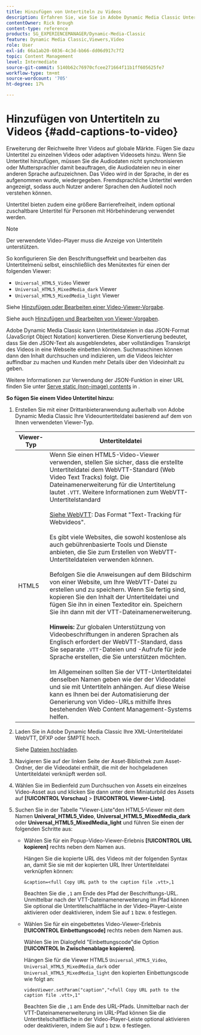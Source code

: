 ```yaml
---
title: Hinzufügen von Untertiteln zu Videos
description: Erfahren Sie, wie Sie in Adobe Dynamic Media Classic Untertitel zu Videos hinzufügen.
contentOwner: Rick Brough
content-type: reference
products: SG_EXPERIENCEMANAGER/Dynamic-Media-Classic
feature: Dynamic Media Classic,Viewers,Video
role: User
exl-id: 66a1ab20-6036-4c3d-bb66-dd06d917c7f2
topic: Content Management
level: Intermediate
source-git-commit: 5140b62c76970cfcee271664f11b1ff605625fe7
workflow-type: tm+mt
source-wordcount: '705'
ht-degree: 17%

---
```


# Hinzufügen von Untertiteln zu Videos {#add-captions-to-video}

Erweiterung der Reichweite Ihrer Videos auf globale Märkte. Fügen Sie dazu Untertitel zu einzelnen Videos oder adaptiven Videosets hinzu. Wenn Sie Untertitel hinzufügen, müssen Sie die Audiodaten nicht synchronisieren oder Muttersprachler damit beauftragen, die Audiodateien neu in einer anderen Sprache aufzuzeichnen. Das Video wird in der Sprache, in der es aufgenommen wurde, wiedergegeben. Fremdsprachliche Untertitel werden angezeigt, sodass auch Nutzer anderer Sprachen den Audioteil noch verstehen können.

Untertitel bieten zudem eine größere Barrierefreiheit, indem optional zuschaltbare Untertitel für Personen mit Hörbehinderung verwendet werden.

>[!NOTE]
>
>Der verwendete Video-Player muss die Anzeige von Untertiteln unterstützen. 

So konfigurieren Sie den Beschriftungseffekt und bearbeiten das Untertitelmenü selbst, einschließlich des Menütextes für einen der folgenden Viewer:

* `Universal_HTML5_Video` Viewer
* `Universal_HTML5_MixedMedia_dark` Viewer
* `Universal_HTML5_MixedMedia_light` Viewer

Siehe [Hinzufügen oder Bearbeiten einer Video-Viewer-Vorgabe](previewing-videos-video-viewer.md#adding_or_editing_a_video_viewer_preset).

Siehe auch [Hinzufügen und Bearbeiten von Viewer-Vorgaben](application-setup.md#adding_and_editing_viewer_presets).

Adobe Dynamic Media Classic kann Untertiteldateien in das JSON-Format (JavaScript Object Notation) konvertieren. Diese Konvertierung bedeutet, dass Sie den JSON-Text als ausgeblendetes, aber vollständiges Transkript des Videos in eine Webseite einbetten können. Suchmaschinen können dann den Inhalt durchsuchen und indizieren, um die Videos leichter auffindbar zu machen und Kunden mehr Details über den Videoinhalt zu geben.

Weitere Informationen zur Verwendung der JSON-Funktion in einer URL finden Sie unter [Serve static (non-image) contents](https://experienceleague.adobe.com/en/docs/dynamic-media-developer-resources/image-serving-api/image-serving-api/c-serving-static-nonimage-contents#image-serving-api) in .

**So fügen Sie einem Video Untertitel hinzu:**

1. Erstellen Sie mit einer Drittanbieteranwendung außerhalb von Adobe Dynamic Media Classic Ihre Videountertiteldatei basierend auf dem von Ihnen verwendeten Viewer-Typ.

   | Viewer-Typ | Untertiteldatei |
   |--- |--- |
   | HTML5 | Wenn Sie einen HTML5-Video-Viewer verwenden, stellen Sie sicher, dass die erstellte Untertiteldatei dem WebVTT-Standard (Web Video Text Tracks) folgt. Die Dateinamenerweiterung für die Untertitelung lautet `.VTT`. Weitere Informationen zum WebVTT-Untertitelstandard<br><br>[Siehe WebVTT](https://w3c.github.io/webvtt/): Das Format &quot;Text-Tracking für Webvideos&quot;. <br><br>Es gibt viele Websites, die sowohl kostenlose als auch gebührenbasierte Tools und Dienste anbieten, die Sie zum Erstellen von WebVTT-Untertiteldateien verwenden können. <br><br>Befolgen Sie die Anweisungen auf dem Bildschirm von einer Website, um Ihre WebVTT-Datei zu erstellen und zu speichern. Wenn Sie fertig sind, kopieren Sie den Inhalt der Untertiteldatei und fügen Sie ihn in einen Texteditor ein. Speichern Sie ihn dann mit der VTT-Dateinamenerweiterung. <br><br><b>Hinweis:</b> Zur globalen Unterstützung von Videobeschriftungen in anderen Sprachen als Englisch erfordert der WebVTT-Standard, dass Sie separate `.VTT`-Dateien und -Aufrufe für jede Sprache erstellen, die Sie unterstützen möchten. <br><br>Im Allgemeinen sollten Sie der VTT-Untertiteldatei denselben Namen geben wie der der Videodatei und sie mit Untertiteln anhängen. Auf diese Weise kann es Ihnen bei der Automatisierung der Generierung von Video-URLs mithilfe Ihres bestehenden Web Content Management-Systems helfen. |

1. Laden Sie in Adobe Dynamic Media Classic Ihre XML-Untertiteldatei WebVTT, DFXP oder SMPTE hoch.

   Siehe [Dateien hochladen](uploading-files.md#uploading_files).

1. Navigieren Sie auf der linken Seite der Asset-Bibliothek zum Asset-Ordner, der die Videodatei enthält, die mit der hochgeladenen Untertiteldatei verknüpft werden soll.
1. Wählen Sie im Bedienfeld zum Durchsuchen von Assets ein einzelnes Video-Asset aus und klicken Sie dann unter dem Miniaturbild des Assets auf **[!UICONTROL Vorschau]** > **[!UICONTROL Viewer-Liste]**.
1. Suchen Sie in der Tabelle &quot;Viewer-Liste&quot;den HTML5-Viewer mit dem Namen **Univeral_HTML5_Video**, **Universal_HTML5_MixedMedia_dark** oder **Universal_HTML5_MixedMedia_light** und führen Sie einen der folgenden Schritte aus:

   * Wählen Sie für ein Popup-Video-Viewer-Erlebnis **[!UICONTROL URL kopieren]** rechts neben dem Namen aus.

     Hängen Sie die kopierte URL des Videos mit der folgenden Syntax an, damit Sie sie mit der kopierten URL Ihrer Untertiteldatei verknüpfen können:

     `&caption=<full Copy URL path to the caption file .vtt>,1`

     Beachten Sie die `,1` am Ende des Pfad der Beschriftungs-URL. Unmittelbar nach der VTT-Dateinamenerweiterung im Pfad können Sie optional die Untertitelschaltfläche in der Video-Player-Leiste aktivieren oder deaktivieren, indem Sie auf `1` bzw. `0` festlegen.

   * Wählen Sie für ein eingebettetes Video-Viewer-Erlebnis **[!UICONTROL Einbettungscode]** rechts neben dem Namen aus.

     Wählen Sie im Dialogfeld &quot;Einbettungscode&quot;die Option **[!UICONTROL In Zwischenablage kopieren]**.

     Hängen Sie für die Viewer HTML5 `Universal_HTML5_Video`, `Universal_HTML5_MixedMedia_dark` oder `Universal_HTML5_MixedMedia_light` den kopierten Einbettungscode wie folgt an:

     `videoViewer.setParam("caption","<full Copy URL path to the caption file .vtt>,1"`

     Beachten Sie die `,1` am Ende des URL-Pfads. Unmittelbar nach der VTT-Dateinamenerweiterung im URL-Pfad können Sie die Untertitelschaltfläche in der Video-Player-Leiste optional aktivieren oder deaktivieren, indem Sie auf `1` bzw. `0` festlegen.
